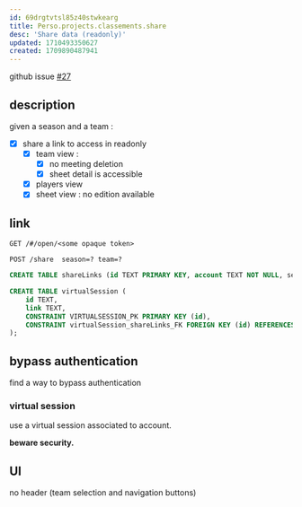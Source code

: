 ```yaml
---
id: 69drgtvtsl85z40stwkearg
title: Perso.projects.classements.share
desc: 'Share data (readonly)'
updated: 1710493350627
created: 1709890487941
---
```


github issue [#27](https://github.com/b3b00/classements/issues/27)

## description 
given a season and a team :

 - [X] share a link to access in readonly
    - [X] team view :
      - [X] no meeting deletion
      - [X] sheet detail is accessible
    - [X] players view
    - [X] sheet view : no edition available

## link

`GET /#/open/<some opaque token>`

`POST /share  season=? team=?`

```sql
CREATE TABLE shareLinks (id TEXT PRIMARY KEY, account TEXT NOT NULL, season TEXT NOT NULL, team TEXT NOT NULL);

CREATE TABLE virtualSession (
	id TEXT,
	link TEXT,
	CONSTRAINT VIRTUALSESSION_PK PRIMARY KEY (id),
	CONSTRAINT virtualSession_shareLinks_FK FOREIGN KEY (id) REFERENCES shareLinks(id)
);
```



## bypass authentication

find a way to bypass authentication

### virtual session

use a virtual session associated to account. 

**beware security.**


## UI

no header (team selection and navigation buttons)
